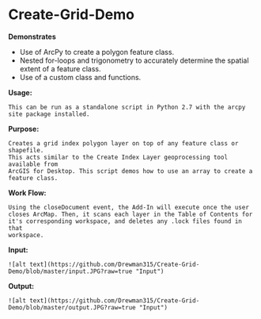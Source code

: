 # Create-Grid-Demo

**Demonstrates**
* Use of ArcPy to create a polygon feature class.
* Nested for-loops and trigonometry to accurately determine the spatial extent of a feature class.
* Use of a custom class and functions.

**Usage:**

    This can be run as a standalone script in Python 2.7 with the arcpy site package installed.
    
**Purpose:**

    Creates a grid index polygon layer on top of any feature class or shapefile.
    This acts similar to the Create Index Layer geoprocessing tool available from
    ArcGIS for Desktop. This script demos how to use an array to create a feature class.
    
**Work Flow:**

    Using the closeDocument event, the Add-In will execute once the user
    closes ArcMap. Then, it scans each layer in the Table of Contents for
    it's corresponding workspace, and deletes any .lock files found in that
    workspace.
    
**Input:**

    ![alt text](https://github.com/Drewman315/Create-Grid-Demo/blob/master/input.JPG?raw=true "Input")
    
**Output:**

    ![alt text](https://github.com/Drewman315/Create-Grid-Demo/blob/master/output.JPG?raw=true "Input")
